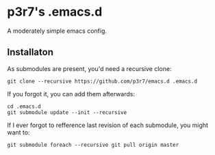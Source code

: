 # p3r7's .emacs.d

A moderately simple emacs config.

## Installaton

As submodules are present, you'd need a recursive clone:

	git clone --recursive https://github.com/p3r7/emacs.d .emacs.d

If you forgot it, you can add them afterwards:

	cd .emacs.d
	git submodule update --init --recursive

If I ever forgot to refference last revision of each submodule, you might want to:

	git submodule foreach --recursive git pull origin master